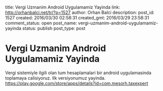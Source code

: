 title: Vergi Uzmanim Android Uygulamamiz Yayinda
link: http://orhanbalci.net/tr/?p=1527
author: Orhan Balci
description: 
post_id: 1527
created: 2016/03/30 02:58:31
created_gmt: 2016/03/29 23:58:31
comment_status: open
post_name: vergi-uzmanim-android-uygulamamiz-yayinda
status: publish
post_type: post

# Vergi Uzmanim Android Uygulamamiz Yayinda

Vergi sistemiyle ilgili olan tum hesaplamalari bir android uygulamasinda toplamaya calisiyoruz. Ilk versiyonumuz yayinda. <https://play.google.com/store/apps/details?id=com.mesorh.taxexpert>